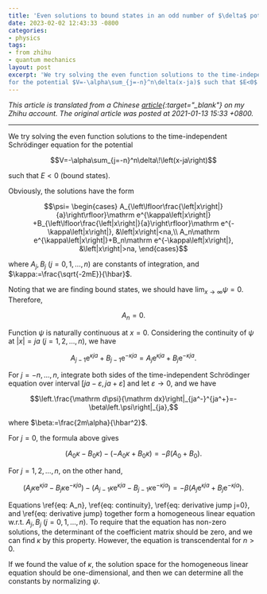 ```yaml
---
title: 'Even solutions to bound states in an odd number of $\delta$ potential wells'
date: 2023-02-02 12:43:33 -0800
categories:
- physics
tags:
- from zhihu
- quantum mechanics
layout: post
excerpt: 'We try solving the even function solutions to the time-independent Schrödinger equation
for the potential $V=-\alpha\sum_{j=-n}^n\delta(x-ja)$ such that $E<0$ (bound states).'
---
```


*This article is translated from a
Chinese [article](https://zhuanlan.zhihu.com/p/343976387){:target="_blank"} on my Zhihu account.
The original article was posted at 2021-01-13 15:33 +0800.*

---

We try solving the even function solutions to the time-independent Schrödinger equation
for the potential

$$V=-\alpha\sum_{j=-n}^n\delta\!\left(x-ja\right)$$

such that $E<0$ (bound states).

Obviously, the solutions have the form

$$\psi=
\begin{cases}
A_{\left\lfloor\frac{\left|x\right|}{a}\right\rfloor}\mathrm e^{\kappa\left|x\right|}
+B_{\left\lfloor\frac{\left|x\right|}{a}\right\rfloor}\mathrm e^{-\kappa\left|x\right|},
&\left|x\right|<na,\\
A_n\mathrm e^{\kappa\left|x\right|}+B_n\mathrm e^{-\kappa\left|x\right|},
&\left|x\right|>na,
\end{cases}$$

where $A_j,B_j$ ($j=0,1,\ldots,n$) are constants of integration,
and $\kappa:=\frac{\sqrt{-2mE}}{\hbar}$.

Noting that we are finding bound states,
we should have $\lim_{x\to\infty}\psi=0$.
Therefore,

$$\begin{equation}
\label{eq: A_n}
A_n=0.
\end{equation}$$

Function $\psi$ is naturally continuous at $x=0$.
Considering the continuity of $\psi$ at $\left|x\right|=ja$
($j=1,2,\ldots,n$), we have

$$\begin{equation}
\label{eq: continuity}
A_{j-1}\mathrm e^{\kappa ja}+B_{j-1}\mathrm e^{-\kappa ja}=A_j\mathrm e^{\kappa ja}+B_j\mathrm e^{-\kappa ja}.
\end{equation}$$

For $j=-n,\ldots,n$, integrate both sides of the time-independent Schrödinger equation over interval
$\left[ja-\varepsilon,ja+\varepsilon\right]$
and let $\varepsilon\to0$,
and we have

$$\left.\frac{\mathrm d\psi}{\mathrm dx}\right|_{ja^-}^{ja^+}=-\beta\left.\psi\right|_{ja},$$

where $\beta:=\frac{2m\alpha}{\hbar^2}$.

For $j=0$, the formula above gives

$$\begin{equation}
\label{eq: derivative jump j=0}
\left(A_0\kappa-B_0\kappa\right)-\left(-A_0\kappa+B_0\kappa\right)=-\beta\left(A_0+B_0\right).
\end{equation}$$

For $j=1,2,\ldots,n$, on the other hand,

$$\begin{equation}
\label{eq: derivative jump}
\left(A_j\kappa\mathrm e^{\kappa ja}-B_j\kappa\mathrm e^{-\kappa ja}\right)
-\left(A_{j-1}\kappa\mathrm e^{\kappa ja}-B_{j-1}\kappa\mathrm e^{-\kappa ja}\right)
=-\beta\left(A_j\mathrm e^{\kappa ja}+B_j\mathrm e^{-\kappa ja}\right).
\end{equation}$$

Equations \ref{eq: A_n}, \ref{eq: continuity}, \ref{eq: derivative jump j=0}, and \ref{eq: derivative jump}
together form a homogeneous linear equation w.r.t. $A_j,B_j$ ($j=0,1,\ldots,n$).
To require that the equation has non-zero solutions,
the determinant of the coefficient matrix should be zero,
and we can find $\kappa$ by this property.
However, the equation is transcendental for $n>0$.

If we found the value of $\kappa$,
the solution space for the homogeneous linear equation should be one-dimensional,
and then we can determine all the constants by normalizing $\psi$.

